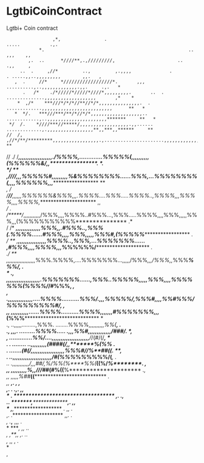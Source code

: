 
# LgtbiCoinContract

Lgtbi+ Coin contract


                                                                                                                        
                                                                                                                        
                     ,*,                .                                   .....           .,.                         
                *.                                                     ..                        ,,,    ,,              
            ,.  ..      *////**,.,/////////,                       ..                               .,,     ,           
         ..  .     ,//*         ..,         ,.,,,,              .           . .....,,..,,,,,,,,,        ,,.   ,         
       ,  .     //*     *//////////////////*.       ,,,                ..........,..,,,,,,,,,,,,,.,,.     .,.   *       
          .   /*    ./*/////*/////*////*,,,,,,,,,.       ..  .      ..............,,,,,,,,,,,,,,,,,,,       ,*    *     
        *  ,/*    ***///*/*/*//**//*/*,,,,,,,,,,,,,,,.  .        .............,,,,,,,,,,,,,,,,,,,,,,,,,,      **   *    
       *  */.   ***///***/**/*//*/*,,,,,,,,,,,,,,,,,,,..      ............,..,,,,,,,,,,,,,,,,,,,,,,*******     **   *   
     */  /.    *////***//*****/,,,,,,,,,,,,,,,,,,.,,......  .............,.,,,,,,,,,,,,,,,,,**,,***,,******     **      
    //  /,   ,//*/**/*********,,,,,,,,,,,,,,,,,.,......................,,,,,,,,,,,,,,,,%%%%%%%%%************,    **     
   //  ./   /**************,,,,,,,,,,,,,,,,,,,./%%%%,.............%%%%%(,,,,,,,,,,(%%%%%%&/,,****************.    *.    
   */  **  ,//**//*********,,,%%%%%#,,,,,,,,,%&%%%%%%%%......%%%,...%%%%%%%%(,,,,%%%%%%,,,********************    **    
   *,  /*  */**/*****/***,,,,,,%%%%%%&%%%,,,.%%%%....%%%.....%%%%..,%%%%,,,%%%%,,,,%%%%,**********************    ,,    
   */  .*  */*****/*,,,,,,,,,,,/%%%,,,,%%%%..#%%%...,%%%.....%%%%,,,,%%%,,,,,%%%,,,(%%%%%%%%%%%***************    .*    
    /   /*  ******,,,,,,,,,,,,,,%%%*,,.#%%%..,%%%(.%%%%......#%%%,,,,%%%,,,,,%%%#,(%%%%%**********************     .    
    */  ** ,****,,,,,,,,,,,,,,,,%%%%..,%%%,...%%%%%%%...... ,#%%%,,,,%%%%,,,*%%%****%%%/**********************    *.    
     ./  **  ,,,,,,,,,,,,,,,,,,,*%%%.%%%%,....%%%%%%%...,,,,,/%%%*,,,/%%%,,*%%%*****%%%/*********************,   .*     
       *  ., ,,,,,,,,,,,,,,,,,,,.%%%%%%%......,%%%..%%%%%,,,,,%%%*,,,,%%%*%%%%******(%%%%/***/#%%%**********,    *,     
            , .,,,,,,,,,,,,,,....%%%%..........%%%/.,,,%%%%%/,%%%#,,,,%%#%%%**********/%%%%%%%%%#/*********,    ,*      
             ,,  ,,,,,,,,,,......%%%%..........%%%%,,,,,,,#%%%%%%%,,,*(%%%********************************      *       
              ., ..,,,,,.........,%%%. ........%%%%,,,,,,,,,,*%%(***************************************,     .*        
                .,  ,,,. .........%%%%..... .,,,%%#,,,,,,,,,,,,,******************/###/****************.     *,         
                   ,  .............%%/....,,,,,,,,,,,,,,,,,,,,,**/*/(#/(/****************************,      *           
                     .    . ........  ..,,,,,,,,,*(####(/*,,**************************%**(%%********       *.           
                        .   .......(#(/*,,,,,,,,,,,,,,,,,,,*********%%****%****#/*/%**#*#*((******.     **,             
                          .    ..,,,,,,,,,,,,,,,,,,,,,,*/#*(%%****%*%*****%***%**%**%%**/(******,      .*               
                            ..  .,,,,,,,,,,,*/,,,##/,%/*%**%(%****%**%(***((%/*******%********.      ,*                 
                              ,,    ,,,,,,,,,%,,//*/#*#(#**%******((**%*********************       .*,                  
                                 ,,     ,,,,,%##*******((*********************************        *.                    
                                   ,,      ********************************************,.  ,   ,*                       
                                      ,.     .***************************************   .,.  ,,                         
                                         *   .   **********************************   ,.  .,                            
                                              ..   *******,********************,.  ,,                                   
                                                *   ,***,******************* .  ,,        .                             
                                                 ,.  .*******************    ,,.       .                                
                                                  *,  .*******,******    ,,,        .                                   
                                                    *   *******,*     ,,         ..                                     
                                                    ,*  ,**,*,    ,.         ..                                         
                                                     ,* ,,    ,          .                                              
                                                      *                                                                 
                                                       ,                                                                
                                                                           
